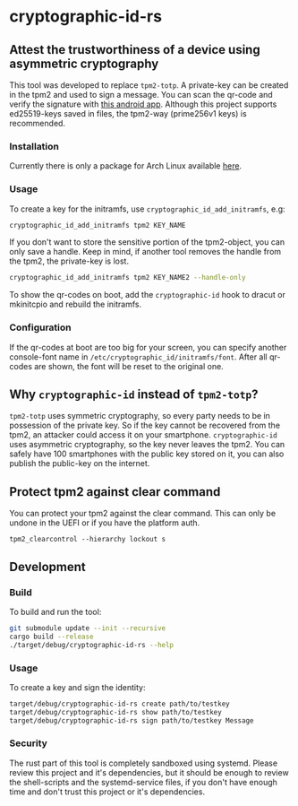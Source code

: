 # cryptographic-id-rs

## Attest the trustworthiness of a device using asymmetric cryptography

This tool was developed to replace `tpm2-totp`. A private-key can be created in the tpm2 and used to sign a message. You can scan the qr-code and verify the signature with [this android app](https://gitlab.com/cryptographic_id/cryptographic-id-flutter/). Although this project supports ed25519-keys saved in files, the tpm2-way (prime256v1 keys) is recommended.

### Installation

Currently there is only a package for Arch Linux available [here](https://aur.archlinux.org/packages/cryptographic-id-rs).

### Usage

To create a key for the initramfs, use `cryptographic_id_add_initramfs`, e.g:

```bash
cryptographic_id_add_initramfs tpm2 KEY_NAME
```

If you don't want to store the sensitive portion of the tpm2-object, you can only save a handle. Keep in mind, if another tool removes the handle from the tpm2, the private-key is lost.
```bash
cryptographic_id_add_initramfs tpm2 KEY_NAME2 --handle-only
```

To show the qr-codes on boot, add the `cryptographic-id` hook to dracut or mkinitcpio and rebuild the initramfs.

### Configuration

If the qr-codes at boot are too big for your screen, you can specify another console-font name in `/etc/cryptographic_id/initramfs/font`. After all qr-codes are shown, the font will be reset to the original one.

## Why `cryptographic-id` instead of `tpm2-totp`?

`tpm2-totp` uses symmetric cryptography, so every party needs to be in possession of the private key. So if the key cannot be recovered from the tpm2, an attacker could access it on your smartphone. `cryptographic-id` uses asymmetric cryptography, so the key never leaves the tpm2. You can safely have 100 smartphones with the public key stored on it, you can also publish the public-key on the internet.

## Protect tpm2 against clear command

You can protect your tpm2 against the clear command. This can only be undone in the UEFI or if you have the platform auth.
```
tpm2_clearcontrol --hierarchy lockout s
```

## Development

### Build

To build and run the tool:
```bash
git submodule update --init --recursive
cargo build --release
./target/debug/cryptographic-id-rs --help
```

### Usage

To create a key and sign the identity:
```bash
target/debug/cryptographic-id-rs create path/to/testkey
target/debug/cryptographic-id-rs show path/to/testkey
target/debug/cryptographic-id-rs sign path/to/testkey Message
```

### Security

The rust part of this tool is completely sandboxed using systemd. Please review this project and it's dependencies, but it should be enough to review the shell-scripts and the systemd-service files, if you don't have enough time and don't trust this project or it's dependencies.
